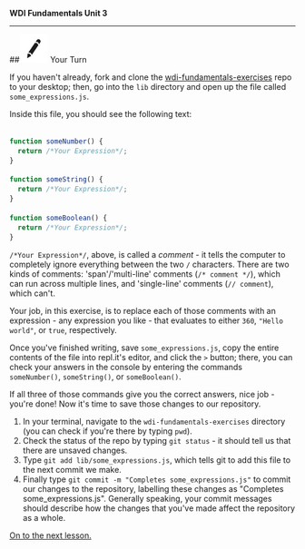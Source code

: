 **WDI Fundamentals Unit 3**

---

##![Your Turn](../assets/exercise.png) Your Turn


If you haven't already, fork and clone the [wdi-fundamentals-exercises]() repo to your desktop; then, go into the `lib` directory and open up the file called `some_expressions.js`.

Inside this file, you should see the following text:

```javascript

function someNumber() {
  return /*Your Expression*/;
}

function someString() {
  return /*Your Expression*/;
}

function someBoolean() {
  return /*Your Expression*/;
}

```

`/*Your Expression*/`, above, is called a *comment* - it tells the computer to completely ignore everything between the two `/` characters. There are two kinds of comments: 'span'/'multi-line' comments (`/* comment */`), which can run across multiple lines, and 'single-line' comments (`// comment`), which can't.

Your job, in this exercise, is to replace each of those comments with an expression - any expression you like - that evaluates to either `360`, `"Hello world"`, or `true`, respectively.

Once you've finished writing, save `some_expressions.js`, copy the entire contents of the file into repl.it's editor, and click the `>` button; there, you can check your answers in the console by entering the commands `someNumber()`, `someString()`, or `someBoolean()`.

If all three of those commands give you the correct answers, nice job - you're done! Now it's time to save those changes to our repository.

1. In your terminal, navigate to the `wdi-fundamentals-exercises` directory (you can check if you're there by typing `pwd`).
2. Check the status of the repo by typing `git status` - it should tell us that there are unsaved changes.
3. Type `git add lib/some_expressions.js`, which tells git to add this file to the next commit we make.
4. Finally type `git commit -m "Completes some_expressions.js"` to commit our changes to the repository, labelling these changes as "Completes some_expressions.js". Generally speaking, your commit messages should describe how the changes that you've made affect the repository as a whole.

[On to the next lesson.](04_lesson.md)
